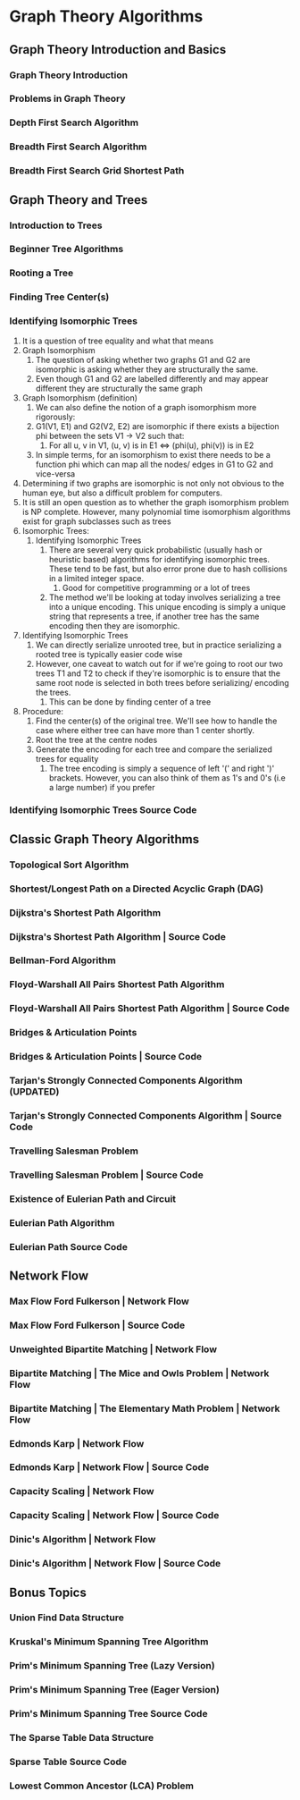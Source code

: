 # Graph Theory Algorithms #
## Graph Theory Introduction and Basics ##
### Graph Theory Introduction ###
### Problems in Graph Theory ###
### Depth First Search Algorithm ###
### Breadth First Search Algorithm ###
### Breadth First Search Grid Shortest Path ###

## Graph Theory and Trees ##
### Introduction to Trees ###
### Beginner Tree Algorithms ###
### Rooting a Tree ###
### Finding Tree Center(s) ###
### Identifying Isomorphic Trees ###
1. It is a question of tree equality and what that means
2. Graph Isomorphism
	1. The question of asking whether two graphs G1 and G2 are isomorphic is asking whether they are structurally the same.
	2. Even though G1 and G2 are labelled differently and may appear different they are structurally the same graph
3. Graph Isomorphism (definition)
	1. We can also define the notion of a graph isomorphism more rigorously:
	2. G1(V1, E1) and G2(V2, E2) are isomorphic if there exists a bijection phi between the sets V1 -> V2 such that:
		1. For all u, v in V1, (u, v) is in E1 <=> (phi(u), phi(v)) is in E2
	3. In simple terms, for an isomorphism to exist there needs to be a function phi which can map all the nodes/ edges in G1 to G2 and vice-versa
4. Determining if two graphs are isomorphic is not only not obvious to the human eye, but also a difficult problem for computers.
5. It is still an open question as to whether the graph isomorphism problem is NP complete. However, many polynomial time isomorphism algorithms exist for graph subclasses such as trees
6. Isomorphic Trees:
	1. Identifying Isomorphic Trees
		1. There are several very quick probabilistic (usually hash or heuristic based) algorithms for identifying isomorphic trees. These tend to be fast, but also error prone due to hash collisions in a limited integer space.
			1. Good for competitive programming or a lot of trees
		2. The method we'll be looking at today involves serializing a tree into a unique encoding. This unique encoding is simply a unique string that represents a tree, if another tree has the same encoding then they are isomorphic.
7. Identifying Isomorphic Trees
	1. We can directly serialize unrooted tree, but in practice serializing a rooted tree is typically easier code wise
	2. However, one caveat to watch out for if we're going to root our two trees T1 and T2 to check if they're isomorphic is to ensure that the same root node is selected in both trees before serializing/ encoding the trees.
		1. This can be done by finding center of a tree
8. Procedure:
	1. Find the center(s) of the original tree. We'll see how to handle the case where either tree can have more than 1 center shortly.
	2. Root the tree at the centre nodes
	3. Generate the encoding for each tree and compare the serialized trees for equality
		1. The tree encoding is simply a sequence of left '(' and right ')' brackets. However, you can also think of them as 1's and 0's (i.e a large number) if you prefer

### Identifying Isomorphic Trees Source Code ###

## Classic Graph Theory Algorithms ##
### Topological Sort Algorithm ###
### Shortest/Longest Path on a Directed Acyclic Graph (DAG) ###
### Dijkstra's Shortest Path Algorithm ###
### Dijkstra's Shortest Path Algorithm | Source Code ###
### Bellman-Ford Algorithm ###
### Floyd-Warshall All Pairs Shortest Path Algorithm ###
### Floyd-Warshall All Pairs Shortest Path Algorithm | Source Code ###
### Bridges & Articulation Points ###
### Bridges & Articulation Points | Source Code ###
### Tarjan's Strongly Connected Components Algorithm (UPDATED) ###
### Tarjan's Strongly Connected Components Algorithm | Source Code ###
### Travelling Salesman Problem ###
### Travelling Salesman Problem | Source Code ###
### Existence of Eulerian Path and Circuit ###
### Eulerian Path Algorithm ###
### Eulerian Path Source Code ###

## Network Flow ##
### Max Flow Ford Fulkerson | Network Flow ###
### Max Flow Ford Fulkerson | Source Code ###
### Unweighted Bipartite Matching | Network Flow ###
### Bipartite Matching | The Mice and Owls Problem | Network Flow ###
### Bipartite Matching | The Elementary Math Problem | Network Flow ###
### Edmonds Karp | Network Flow ###
### Edmonds Karp | Network Flow | Source Code ###
### Capacity Scaling | Network Flow ###
### Capacity Scaling | Network Flow | Source Code ###
### Dinic's Algorithm | Network Flow ###
### Dinic's Algorithm | Network Flow | Source Code ###

## Bonus Topics ##
### Union Find Data Structure ###
### Kruskal's Minimum Spanning Tree Algorithm ###
### Prim's Minimum Spanning Tree (Lazy Version) ###
### Prim's Minimum Spanning Tree (Eager Version) ###
### Prim's Minimum Spanning Tree Source Code ###
### The Sparse Table Data Structure ###
### Sparse Table Source Code ###
### Lowest Common Ancestor (LCA) Problem ###